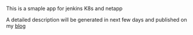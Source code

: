 This is a smaple app for jenkins K8s and netapp

A detailed description will be generated in next few days and published on my [blog](http://fabianborn.gitlab.io)

